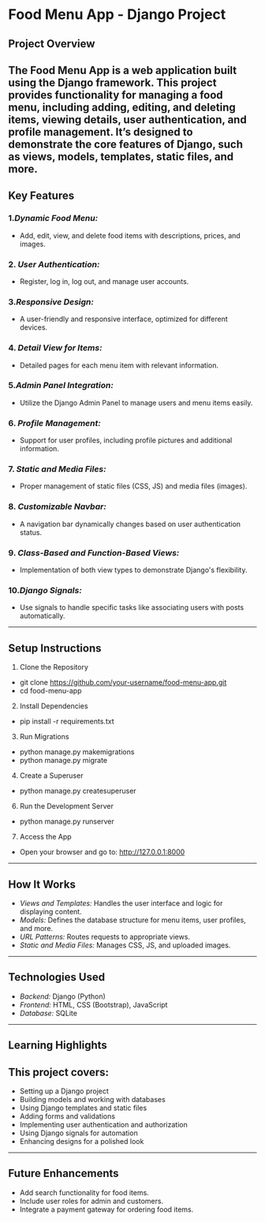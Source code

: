 # Food Menu App - Django Project

## Project Overview
The Food Menu App is a web application built using the Django framework. This project provides functionality for managing a food menu, including adding, editing, and deleting items, viewing details, user authentication, and profile management. It’s designed to demonstrate the core features of Django, such as views, models, templates, static files, and more.
---
## Key Features

### 1.*Dynamic Food Menu:*
- Add, edit, view, and delete food items with descriptions, prices, and images.

### 2. *User Authentication:*
- Register, log in, log out, and manage user accounts.

### 3.*Responsive Design:*
- A user-friendly and responsive interface, optimized for different devices.
### 4. *Detail View for Items:*
- Detailed pages for each menu item with relevant information.

### 5.*Admin Panel Integration:*
- Utilize the Django Admin Panel to manage users and menu items easily.

### 6. *Profile Management:*
- Support for user profiles, including profile pictures and additional information.

### 7. *Static and Media Files:*
- Proper management of static files (CSS, JS) and media files (images).

### 8. *Customizable Navbar:*
- A navigation bar dynamically changes based on user authentication status.

### 9. *Class-Based and Function-Based Views:*
- Implementation of both view types to demonstrate Django's flexibility.

### 10.*Django Signals:*
- Use signals to handle specific tasks like associating users with posts automatically.
---

## Setup Instructions

1. Clone the Repository
   
- git clone https://github.com/your-username/food-menu-app.git
- cd food-menu-app

2. Install Dependencies

- pip install -r requirements.txt

3. Run Migrations
   
- python manage.py makemigrations
- python manage.py migrate

4. Create a Superuser

- python manage.py createsuperuser

6. Run the Development Server

- python manage.py runserver

7. Access the App
- Open your browser and go to: http://127.0.0.1:8000
---

## How It Works
- *Views and Templates:* Handles the user interface and logic for displaying content.
- *Models:* Defines the database structure for menu items, user profiles, and more.
- *URL Patterns:* Routes requests to appropriate views.
- *Static and Media Files:* Manages CSS, JS, and uploaded images.
---
## Technologies Used
- *Backend:*  Django (Python)
- *Frontend:* HTML, CSS (Bootstrap), JavaScript
- *Database:* SQLite 
---

## Learning Highlights

## This project covers:

- Setting up a Django project
- Building models and working with databases
- Using Django templates and static files
- Adding forms and validations
- Implementing user authentication and authorization
- Using Django signals for automation
- Enhancing designs for a polished look
---

## Future Enhancements
- Add search functionality for food items.
- Include user roles for admin and customers.
- Integrate a payment gateway for ordering food items.

